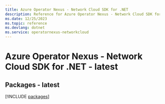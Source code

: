 ```yaml
---
title: Azure Operator Nexus - Network Cloud SDK for .NET
description: Reference for Azure Operator Nexus - Network Cloud SDK for .NET
ms.date: 12/25/2023
ms.topic: reference
ms.devlang: dotnet
ms.service: operatornexus-networkcloud
---
```

# Azure Operator Nexus - Network Cloud SDK for .NET - latest
## Packages - latest
[!INCLUDE [packages](operator-nexus---network-cloud-index.md)]